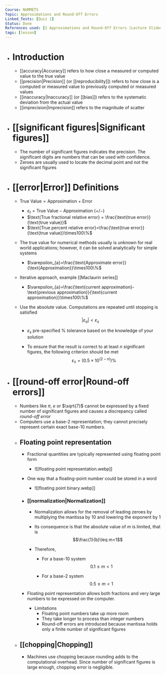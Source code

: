 ```yaml
---
Course: NUMMETS
Topic: Approximations and Round-Off Errors
Linked_Tests: [Quiz 1]
Status: Done
References used: [2 Approximations and Round-Off Errors (Lecture Slides)]
tags: [lesson]
---
```


- # Introduction
	- [[accuracy|Accuracy]] refers to how close a measured or computed value to the true value
	- [[precision|Precision]] (or [[reproducibility]]) refers to how close is a computed or measured value to previously computed or measured values
	- [[inaccuracy|Inaccuracy]] (or [[bias]]) refers to the systematic deviation from the actual value
	- [[imprecision|Imprecision]] refers to the magnitude of scatter
- # [[significant figures|Significant figures]]
	- The number of significant figures indicates the precision. The significant digits are numbers that can be used with confidence.
	- Zeroes are usually used to locate the decimal point and not the significant figures
- # [[error|Error]] Definitions
	- $\text{True Value} = \text{Approximation + Error}$
		- $\varepsilon_{t}=\text{True Value} - \text{Approximation }(+/-)$
		- $\text{True fractional relative error} = \frac{\text{true error}}{\text{true value}}$
		- $\text{True percent relative error}=\frac{\text{true error}}{\text{true value}}\times100\%$
	- The true value for numerical methods usually is unknown for real world applications; however, it can be solved analytically for simple systems
		- $\varepsilon_{a}=\frac{\text{Approximate error}}{\text{Approximation}}\times100\%$
	- Iterative approach, example [[Maclaurin series]]
		- $\varepsilon_{a}=\frac{\text{current approximation}-\text{previous approximation}}{\text{current approximation}}\times100\%$

	- Use the absolute value. Computations are repeated until stopping is satisfied $$|\varepsilon_{a}|<\varepsilon_{s}$$

		- $\varepsilon_{s}$ pre-specified % tolerance based on the knowledge of your solution

		- To ensure that the result is correct to at least $n$ significant figures, the following criterion should be met $$\varepsilon_{s}=(0.5\times10^{(2-n)})\%$$

- # [[round-off error|Round-off errors]]
	- Numbers like $\pi$, $e$ or $\sqrt{7}$ cannot be expressed by a fixed number of significant figures and causes a discrepancy called *round-off error*
	- Computers use a base-2 representation; they cannot precisely represent certain exact base-10 numbers.
	- ## Floating point representation
		- Fractional quantities are typically represented using floating point form
			- ![[floating point representation.webp]]
		- One way that a floating-point number could be stored in a word
			- ![[floating point binary.webp]]
		- ### [[normalization|Normalization]]
			- Normalization allows for the removal of leading zeroes by multiplying the mantissa by 10 and lowering the exponent by 1

			- Its consequence is that the absolute value of $m$ is limited, that is $$\frac{1}{b}\leq m<1$$

			- Therefore,

				- For a base-10 system $$0.1\leq m<1$$

				- For a base-2 system $$0.5\leq m < 1$$

		- Floating point representation allows both fractions and very large numbers to be expressed on the computer.
			- Limitations
				- Floating point numbers take up more room
				- They take longer to process than integer numbers
				- Round-off errors are introduced because mantissa holds only a finite number of significant figures
	- ## [[chopping|Chopping]]
		- Machines use chopping because rounding adds to the computational overhead. Since number of significant figures is large enough, chopping error is negligible.

